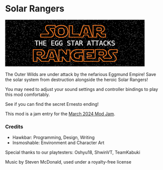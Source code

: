 # Solar Rangers

![A logo spelling out Solar Rangers: The Death Egg Attacks](SolarRangers/banner.png)

The Outer Wilds are under attack by the nefarious Eggmund Empire! Save the solar system from destruction alongside the heroic Solar Rangers!

You may need to adjust your sound settings and controller bindings to play this mod comfortably.

See if you can find the secret Ernesto ending!

This mod is a jam entry for the [March 2024 Mod Jam](https://outerwildsmods.com/jam/mar-2024/).


### Credits

- Hawkbar: Programming, Design, Writing
- Insmoshable: Environment and Character Art

Special thanks to our playtesters: Oshyu18, ShwinVT, TeamKabuki

Music by Steven McDonald, used under a royalty-free license

